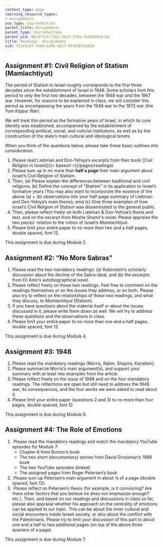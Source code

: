 ```yaml
---
content_type: page
learning_resource_types:
- Assignments
ocw_type: CourseSection
parent_title: Assignments
parent_type: CourseSection
parent_uid: 06c4f1c4-f3e2-50a7-270a-2e6b8293e71b
title: Readings' Assignments
uid: f3143c0f-430d-b346-d2c7-0f34db72e824
---
```


Assignment #1: Civil Religion of Statism (Mamlachtiyut)
-------------------------------------------------------

The period of Statism in Israel roughly corresponds to the first three decades since the establishment of Israel in 1948. Some scholars limit this period to only the first two decades, between the 1948 war and the 1967 war. However, for reasons to be explained in class, we will consider this period as encompassing the years from the 1948 war to the 1973 war (the Yom Kippur War).

We will treat this period as the formative years of Israel, in which its core identity was established, accompanied by the establishment of corresponding political, social, and cultural institutions, as well as by the construction of the state’s main cultural and ideological tenets.

When you think of the questions below, please take these basic outlines into consideration.

1.  Please read Liebman and Don-Yehiya’s excerpts from their book [_Civil Religion in Israel_]({{< baseurl >}}/pages/readings).
2.  Please sum up in no more than **half a page** their main argument about Israel’s Civil Religion of Statism.
3.  Then, (a) Please explain the differences between traditional and civil religions; (b) Define the concept of “Statism” in its application to Israel’s formative years (You may also want to incorporate the essence of the above (a) + (b) observations into your half-page summary of Liebman and Don-Yehiya’s main thesis); amd (c) Give three examples of how Israel’s Civil Religion of Statism was disseminated to the general public.
4.  Then, please reflect freely on both Liebman & Don-Yehiya’s thesis and text, and on the excerpt from Moshe Shamir’s novel. Please appraise the two pieces’ relation to the notion of Israel’s _Mamlachtiyut_.
5.  Please limit your entire paper to no more than two and a half pages, double spaced, font 12.

This assignment is due during Module 2.

Assignment #2: “No More Sabras”
-------------------------------

1.  Please read the two mandatory readings: (a) Rubinstein’s scholarly discussion about the decline of the Sabra ideal; and (b) the excerpts from Eli Amir’s autobiographical novel.
2.  Please reflect freely on these two readings. Feel free to comment on the readings themselves or on the issues they address, or on both. Please also try to reflect on the relationships of these two readings, and what they discuss, to _Mamlachtiyut_ (Statism).
3.  If you have questions about the material itself or about the issues discussed in it, please write them down as well. We will try to address these questions and the observations in class.
4.  Please limit your entire paper to no more than one and a half pages, double spaced, font 12.

This assignment is due during Module 4.

Assignment #3: 1948
-------------------

1.  Please read the mandatory readings (Morris, Rabin, Shapira, Kanafani).
2.  Please summarize Morris’s main argument(s), and support your summary with at least two examples from the article.
3.  Please reflect freely on the issue of 1948 and on the four mandatory readings. The reflections are open but still need to address the 1948 war, its consequences, and the four works we were asked to read about it.
4.  Please limit your entire paper (questions 2 and 3) to no more than four pages, double spaced, font 12.

This assignment is due during Module 6.

Assignment #4: The Role of Emotions
-----------------------------------

1.   Please read the mandatory readings and watch the mandatory YouTube episodes for Module 7:
    *   Chapter 6 from Bunton’s book
    *   The two short (documentary) stories from David Grossman’s 1988 book
    *   The two YouTube episodes (linked)
    *   The assigned pages from Roger Petersen’s book
2.   Please sum up Petersen’s main argument in about ¾ of a page (double spaced, font 12).
3.   Please reflect on Petersen’s thesis (for example, is it convincing? Are there other factors that you believe he does not emphasize enough? etc.). Then, and based on our readings and discussions in class so far, please also appraise whether his approach on the centrality of emotions can be applied to our topic. This can be about the inner cultural and social encounters inside Israeli society, or also about the conflict with the Palestinians. Please try to limit your discussion of this part to about one and a half to two additional pages (on top of the above three quarters of a page).

This assignment is due during Module 7.